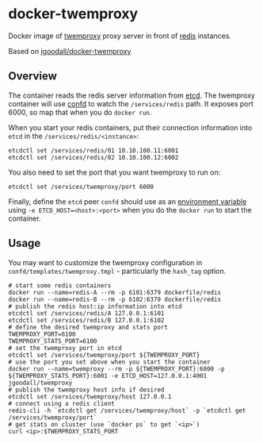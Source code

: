 docker-twemproxy
================

Docker image of [twemproxy](https://github.com/twitter/twemproxy) proxy server in front of [redis](http://redis.io/) instances. 

Based on [jgoodall/docker-twemproxy](https://github.com/jgoodall/docker-twemproxy)

## Overview

The container reads the redis server information from [etcd](https://github.com/coreos/etcd). The twemproxy container will use [confd](https://github.com/kelseyhightower/confd) to watch the `/services/redis` path. It exposes port 6000, so map that when you do `docker run`.

When you start your redis containers, put their connection information into `etcd` in the `/services/redis/<instance>`:

    etcdctl set /services/redis/01 10.10.100.11:6001
    etcdctl set /services/redis/02 10.10.100.12:6002

You also need to set the port that you want twemproxy to run on:

    etcdctl set /services/twemproxy/port 6000

Finally, define the `etcd` peer `confd` should use as an [environment variable](https://docs.docker.com/reference/run/#env-environment-variables) using `-e ETCD_HOST=<host>:<port>` when you do the `docker run` to start the container.

## Usage

You may want to customize the twemproxy configuration in `confd/templates/twemproxy.tmpl` - particularly the `hash_tag` option.

    # start some redis containers
    docker run --name=redis-A --rm -p 6101:6379 dockerfile/redis
    docker run --name=redis-B --rm -p 6102:6379 dockerfile/redis
    # publish the redis host:ip information into etcd
    etcdctl set /services/redis/A 127.0.0.1:6101
    etcdctl set /services/redis/B 127.0.0.1:6102
    # define the desired twemproxy and stats port
    TWEMPROXY_PORT=6100
    TWEMPROXY_STATS_PORT=6100
    # set the twemproxy port in etcd
    etcdctl set /services/twemproxy/port ${TWEMPROXY_PORT}
    # use the port you set above when you start the container
    docker run --name=twemproxy --rm -p ${TWEMPROXY_PORT}:6000 -p ${TWEMPROXY_STATS_PORT}:6001 -e ETCD_HOST=127.0.0.1:4001 jgoodall/twemproxy
    # publish the twemproxy host info if desired
    etcdctl set /services/twemproxy/host 127.0.0.1
    # connect using a redis client
    redis-cli -h `etcdctl get /services/twemproxy/host` -p `etcdctl get /services/twemproxy/port`
    # get stats on cluster (use `docker ps` to get `<ip>`)
    curl <ip>:$TWEMPROXY_STATS_PORT
